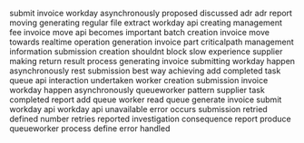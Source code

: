 submit invoice workday asynchronously proposed discussed adr adr report moving generating regular file extract workday api creating management fee invoice move api becomes important batch creation invoice move towards realtime operation generation invoice part criticalpath management information submission creation shouldnt block slow experience supplier making return result process generating invoice submitting workday happen asynchronously rest submission best way achieving add completed task queue api interaction undertaken worker creation submission invoice workday happen asynchronously queueworker pattern supplier task completed report add queue worker read queue generate invoice submit workday api workday api unavailable error occurs submission retried defined number retries reported investigation consequence report produce queueworker process define error handled